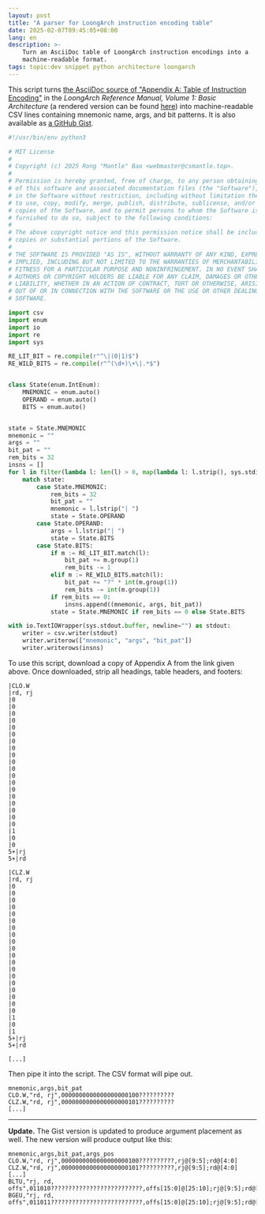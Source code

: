 ```yaml
---
layout: post
title: "A parser for LoongArch instruction encoding table"
date: 2025-02-07T09:45:05+08:00
lang: en
description: >-
    Turn an AsciiDoc table of LoongArch instruction encodings into a
    machine-readable format.
tags: topic:dev snippet python architecture loongarch
---
```


This script turns [the AsciiDoc source of "Appendix A: Table of Instruction Encoding"](https://github.com/loongson/LoongArch-Documentation/blob/e2fb720ef303fd57c27eb1c80d4722dc6b5763c9/docs/LoongArch-Vol1-EN/table-of-instruction-encoding.adoc) in the *LoongArch Reference Manual, Volume 1: Basic Architecture* (a rendered version can be found [here](https://loongson.github.io/LoongArch-Documentation/LoongArch-Vol1-EN.html#table-of-instruction-encoding)) into machine-readable CSV lines containing mnemonic name, args, and bit patterns. It is also available as [a GitHub Gist](https://gist.github.com/CSharperMantle/97bb92f8f9e3689b5c19e4c64ee56aeb).


```python
#!/usr/bin/env python3

# MIT License
#
# Copyright (c) 2025 Rong "Mantle" Bao <webmaster@csmantle.top>.
#
# Permission is hereby granted, free of charge, to any person obtaining a copy
# of this software and associated documentation files (the "Software"), to deal
# in the Software without restriction, including without limitation the rights
# to use, copy, modify, merge, publish, distribute, sublicense, and/or sell
# copies of the Software, and to permit persons to whom the Software is
# furnished to do so, subject to the following conditions:
#
# The above copyright notice and this permission notice shall be included in all
# copies or substantial portions of the Software.
#
# THE SOFTWARE IS PROVIDED "AS IS", WITHOUT WARRANTY OF ANY KIND, EXPRESS OR
# IMPLIED, INCLUDING BUT NOT LIMITED TO THE WARRANTIES OF MERCHANTABILITY,
# FITNESS FOR A PARTICULAR PURPOSE AND NONINFRINGEMENT. IN NO EVENT SHALL THE
# AUTHORS OR COPYRIGHT HOLDERS BE LIABLE FOR ANY CLAIM, DAMAGES OR OTHER
# LIABILITY, WHETHER IN AN ACTION OF CONTRACT, TORT OR OTHERWISE, ARISING FROM,
# OUT OF OR IN CONNECTION WITH THE SOFTWARE OR THE USE OR OTHER DEALINGS IN THE
# SOFTWARE.

import csv
import enum
import io
import re
import sys

RE_LIT_BIT = re.compile(r"^\|(0|1)$")
RE_WILD_BITS = re.compile(r"^(\d+)\+\|.*$")


class State(enum.IntEnum):
    MNEMONIC = enum.auto()
    OPERAND = enum.auto()
    BITS = enum.auto()


state = State.MNEMONIC
mnemonic = ""
args = ""
bit_pat = ""
rem_bits = 32
insns = []
for l in filter(lambda l: len(l) > 0, map(lambda l: l.strip(), sys.stdin.readlines())):
    match state:
        case State.MNEMONIC:
            rem_bits = 32
            bit_pat = ""
            mnemonic = l.lstrip("| ")
            state = State.OPERAND
        case State.OPERAND:
            args = l.lstrip("| ")
            state = State.BITS
        case State.BITS:
            if m := RE_LIT_BIT.match(l):
                bit_pat += m.group(1)
                rem_bits -= 1
            elif m := RE_WILD_BITS.match(l):
                bit_pat += "?" * int(m.group(1))
                rem_bits -= int(m.group(1))
            if rem_bits == 0:
                insns.append((mnemonic, args, bit_pat))
            state = State.MNEMONIC if rem_bits == 0 else State.BITS

with io.TextIOWrapper(sys.stdout.buffer, newline="") as stdout:
    writer = csv.writer(stdout)
    writer.writerow(["mnemonic", "args", "bit_pat"])
    writer.writerows(insns)

```

To use this script, download a copy of Appendix A from the link given above. Once downloaded, strip all headings, table headers, and footers:

```plain-text
|CLO.W
|rd, rj
|0
|0
|0
|0
|0
|0
|0
|0
|0
|0
|0
|0
|0
|0
|0
|0
|0
|0
|0
|1
|0
|0
5+|rj
5+|rd

|CLZ.W
|rd, rj
|0
|0
|0
|0
|0
|0
|0
|0
|0
|0
|0
|0
|0
|0
|0
|0
|0
|0
|0
|1
|0
|1
5+|rj
5+|rd

[...]
```

Then pipe it into the script. The CSV format will pipe out.

```csv
mnemonic,args,bit_pat
CLO.W,"rd, rj",0000000000000000000100??????????
CLZ.W,"rd, rj",0000000000000000000101??????????
[...]
```

------

**Update.** The Gist version is updated to produce argument placement as well. The new version will produce output like this:

```csv
mnemonic,args,bit_pat,args_pos
CLO.W,"rd, rj",0000000000000000000100??????????,rj@[9:5];rd@[4:0]
CLZ.W,"rd, rj",0000000000000000000101??????????,rj@[9:5];rd@[4:0]
[...]
BLTU,"rj, rd, offs",011010??????????????????????????,offs[15:0]@[25:10];rj@[9:5];rd@[4:0]
BGEU,"rj, rd, offs",011011??????????????????????????,offs[15:0]@[25:10];rj@[9:5];rd@[4:0]
```
